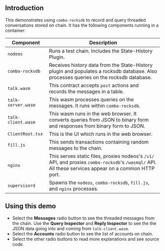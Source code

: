 ## Introduction

This demonstrates using `combo-rocksdb` to record and query threaded conversations stored on chain. It has the following components running in a container:

| Component             | Description |
| ---------------       | ----------- |
| `nodeos`              | Runs a test chain. Includes the State-History Plugin. |
| `combo-rocksdb`       | Receives history data from the State-History plugin and populates a rocksdb database. Also processes queries on the rocksdb database. |
| `talk.wasm`           | This contract accepts `post` actions and records the messages in a table. |
| `talk-server.wasm`    | This wasm processes queries on the messages. It runs within `combo-rocksdb`. |
| `talk-client.wasm`    | This wasm runs in the web browser. It converts queries from JSON to binary form and responses from binary form to JSON. |
| `ClientRoot.tsx`      | This is the UI which runs in the web browser. |
| `fill.js`             | This sends transactions containing random messages to the chain. |
| `nginx`               | This serves static files, proxies nodeos's `/v1/` API, and proxies `combo-rocksdb`'s `/wasmql/` API. All these services appear on a common HTTP port. |
| `supervisord`         | Spawns the `nodeos`, `combo-rocksdb`, `fill.js`, and `nginx` processes. |

## Using this demo

* Select the **Messages** radio button to see the threaded messages from the chain. Use the
  **Query Inspector** and **Reply Inspector** to see the the JSON data going into and
  coming from `talk-client.wasm`.
* Select the **Accounts** radio button to see the list of accounts on chain.
* Select the other radio buttons to read more explanations and see source code.
